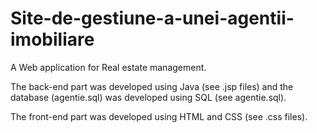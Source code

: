 # Site-de-gestiune-a-unei-agentii-imobiliare

A Web application for Real estate management.

The back-end part was developed using Java (see .jsp files) and the database (agentie.sql) was developed
using SQL (see agentie.sql).

The front-end part was developed using HTML and CSS (see .css files).
